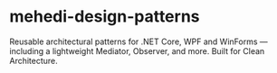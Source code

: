 # mehedi-design-patterns
Reusable architectural patterns for .NET Core,  WPF and WinForms — including a lightweight Mediator, Observer, and more. Built for Clean Architecture.
